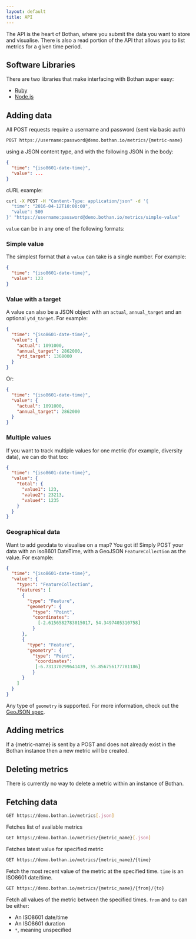 ```yaml
---
layout: default
title: API
---
```


The API is the heart of Bothan, where you submit the data you want to store and visualise. There is also a read portion of the API that allows you to list metrics for a given time period.

## Software Libraries

There are two libraries that make interfacing with Bothan super easy:

* [Ruby](https://github.com/theodi/bothan.rb)
* [Node.js](https://github.com/theodi/bothan.js)

## Adding data

All POST requests require a username and password (sent via basic auth)

```bash
POST https://username:password@demo.bothan.io/metrics/{metric-name}
```

using a JSON content type, and with the following JSON in the body:

```json
{
  "time": "{iso8601-date-time}",
  "value": ...
}
```

cURL example:

```bash
curl -X POST -H "Content-Type: application/json" -d '{
  "time": "2016-04-12T10:00:00",
  "value": 500
}' "https://username:password@demo.bothan.io/metrics/simple-value"
```

`value` can be in any one of the following formats:

### Simple value

The simplest format that a `value` can take is a single number. For example:

```json
{
  "time": "{iso8601-date-time}",
  "value": 123
}
```

### Value with a target

A value can also be a JSON object with an `actual`, `annual_target` and an optional `ytd_target`. For example:

```json
{
  "time": "{iso8601-date-time}",
  "value": {
    "actual": 1091000,
    "annual_target": 2862000,
    "ytd_target": 1368000
  }
}
```

Or:

```json
{
  "time": "{iso8601-date-time}",
  "value": {
    "actual": 1091000,
    "annual_target": 2862000
  }
}
```

### Multiple values

If you want to track multiple values for one metric (for example, diversity data), we can do that too:

```json
{
  "time": "{iso8601-date-time}",
  "value": {
    "total": {
      "value1": 123,
      "value2": 23213,
      "value4": 1235
    }
  }
}
```

### Geographical data

Want to add geodata to visualise on a map? You got it! Simply POST your data with an iso8601 DateTime, with a GeoJSON `FeatureCollection` as the value. For example:

```json
{
  "time": "{iso8601-date-time}",
  "value": {
    "type:": "FeatureCollection",
    "features": [
      {
        "type": "Feature",
        "geometry": {
          "type": "Point",
          "coordinates":
            [-2.6156582783015017, 54.3497405310758]
          }
      },
      {
        "type": "Feature",
        "geometry": {
          "type": "Point",
           "coordinates":
           [-6.731370299641439, 55.856756177781186]
          }
      }
    ]
  }
}
```

Any type of `geometry` is supported. For more information, check out the [GeoJSON spec](http://geojson.org/).

## Adding metrics

If a {metric-name} is sent by a POST and does not already exist in the Bothan instance then a new metric will be created.

## Deleting metrics

There is currently no way to delete a metric within an instance of Bothan.

## Fetching data

```bash
GET https://demo.bothan.io/metrics[.json]
```

Fetches list of available metrics

```bash
GET https://demo.bothan.io/metrics/{metric_name}[.json]
```

Fetches latest value for specified metric

```bash
GET https://demo.bothan.io/metrics/{metric_name}/{time}
```

Fetch the most recent value of the metric at the specified time. `time` is an ISO8601 date/time.

```bash
GET https://demo.bothan.io/metrics/{metric_name}/{from}/{to}
```

Fetch all values of the metric between the specified times. `from` and `to` can be either:

 * An ISO8601 date/time
 * An ISO8601 duration
 * `*`, meaning unspecified
